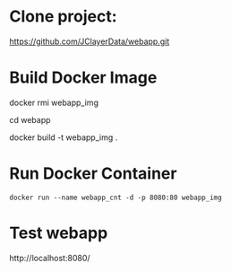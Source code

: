 # Clone project:

https://github.com/JClayerData/webapp.git

# Build Docker Image

docker rmi webapp_img

cd webapp

docker build -t webapp_img .

# Run Docker Container

    docker run --name webapp_cnt -d -p 8080:80 webapp_img
    
   # Test webapp

 http://localhost:8080/

